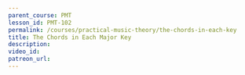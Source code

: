 ```yaml
---
parent_course: PMT
lesson_id: PMT-102
permalink: /courses/practical-music-theory/the-chords-in-each-key
title: The Chords in Each Major Key
description:
video_id:
patreon_url:
---
```

